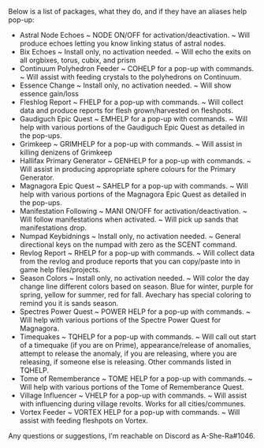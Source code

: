Below is a list of packages, what they do, and if they have an aliases help pop-up:

 - Astral Node Echoes
   ~ NODE ON/OFF for activation/deactivation.
   ~ Will produce echoes letting you know linking status of astral nodes.
 - Bix Echoes
   ~ Install only, no activation needed.
   ~ Will echo the exits on all orgbixes, torus, cubix, and prism
 - Continuum Polyhedron Feeder
   ~ COHELP for a pop-up with commands.
   ~ Will assist with feeding crystals to the polyhedrons on Continuum.
 - Essence Change
   ~ Install only, no activation needed.
   ~ Will show essence gain/loss
 - Fleshlog Report
   ~ FHELP for a pop-up with commands.
   ~ Will collect data and produce reports for flesh grown/harvested on fleshpots.
 - Gaudiguch Epic Quest
   ~ EMHELP for a pop-up with commands.
   ~ Will help with various portions of the Gaudiguch Epic Quest as detailed in the pop-ups.
 - Grimkeep
   ~ GRIMHELP for a pop-up with commands.
   ~ Will assist in killing denizens of Grimkeep
 - Hallifax Primary Generator
   ~ GENHELP for a pop-up with commands.
   ~ Will assist in producing appropriate sphere colours for the Primary Generator.
 - Magnagora Epic Quest
   ~ SAHELP for a pop-up with commands.
   ~ Will help with various portions of the Magnagora Epic Quest as detailed in the pop-ups.
 - Manifestation Following
   ~ MANI ON/OFF for activation/deactivation.
   ~ Will follow manifestations when activated.
   ~ Will pick up sands that manifestations drop.
 - Numpad Keybidnings
   ~ Install only, no activation needed.
   ~ General directional keys on the numpad with zero as the SCENT command.
 - Revlog Report
   ~ RHELP for a pop-up with commands.
   ~ Will collect data from the revlog and produce reports that you can copy/paste into in game help files/projects.
 - Season Colors
   ~ Install only, no activation needed.
   ~ Will color the day change line different colors based on season. Blue for winter, purple for spring, yellow for summer, red for fall. Avechary has special coloring to remind you it is sands season.
 - Spectres Power Quest
   ~ POWER HELP for a pop-up with commands.
   ~ Will help with various portions of the Spectre Power Quest for Magnagora.
 - Timequakes
   ~ TQHELP for a pop-up with commands.
   ~ Will call out start of a timequake (if you are on Prime), appearance/release of anomalies, attempt to release the anomaly, if you are releasing, where you are releasing, if someone else is releasing. Other commands listed in TQHELP.
 - Tome of Rememberance
   ~ TOME HELP for a pop-up with commands.
   ~ Will help with various portions of the Tome of Rememberance Quest.
 - Village Influencer
   ~ VHELP for a pop-up with commands.
   ~ Will assist with influencing during village revolts. Works for all cities/communes.
 - Vortex Feeder
   ~ VORTEX HELP for a pop-up with commands.
   ~ Will assist with feeding fleshpots on Vortex.

Any questions or suggestions, I'm reachable on Discord as A-She-Ra#1046.
